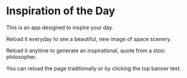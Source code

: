 # Inspiration of the Day 

This is an app designed to inspire your day. 

Reload it everyday to see a beautiful, new image of space scenery.

Reload it anytime to generate an inspirational, quote from a stoic philosopher. 

You can reload the page traditionally or by clicking the top banner text. 
